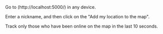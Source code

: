 Go to (http://localhost:5000/) in any device.


Enter a nickname, and then click on the "Add my location to the map".

Track only those who have been online on the map in the last 10 seconds.
